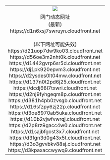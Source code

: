 ﻿<table>
  <tr></tr>
  <tr><td colspan=2 align=center><img src="https://d1n6xsj7swruyn.cloudfront.net/Up/oGate.jpg" /></td></tr>
  <tr><td colspan=2 align=center>网门动态网址<br/>(最新)
<br>https://d1n6xsj7swruyn.cloudfront.net
<br/><br/>(以下网址可能失效)
<br>https://d21uop7dw9ko03.cloudfront.net
<br>https://d56oe3m2nht0k.cloudfront.net
<br>https://d1442gvrp6sr5d.cloudfront.net
<br>https://dj1pk920epvm3.cloudfront.net
<br>https://d2ysdes0lt04mw.cloudfront.net
<br>https://d137n0t2pd6j25.cloudfront.net
<br>https://dcdj66l7txwri.cloudfront.net
<br>https://d2nj9fyhgeqm8p.cloudfront.net
<br>https://d381h4pb0zvsgb.cloudfront.net
<br>https://d16sfzpy6zj22p.cloudfront.net
<br>https://d3oe8970ab5uka.cloudfront.net
<br>https://d10b2vjwfvwrqj.cloudfront.net
<br>https://d2p8rz9gacc4w0.cloudfront.net
<br>https://d1sajbfgost3x7.cloudfront.net
<br>https://d3fgn3d0g43x5t.cloudfront.net
<br>https://d3o3gvvbkv88sj.cloudfront.net
<br>https://d3kpaxaccwywq9.cloudfront.net
    </td>
  </tr>
</table>
